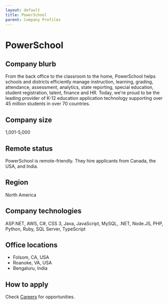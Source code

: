 ```yaml
---
layout: default
title: PowerSchool
parent: Company Profiles
---
```


# PowerSchool

## Company blurb

From the back office to the classroom to the home, PowerSchool helps schools and districts efficiently manage instruction, learning, grading, attendance, assessment, analytics, state reporting, special education, student registration, talent, finance and HR. Today, we're proud to be the leading provider of K-12 education application technology supporting over 45 million students in over 70 countries.

## Company size

1,001-5,000

## Remote status

PowerSchool is remote-friendly. They hire applicants from Canada, the USA, and India.

## Region

North America

## Company technologies

ASP.NET, AWS, C#, CSS 3, Java, JavaScript, MySQL, .NET, Node.JS, PHP, Python, Ruby, SQL Server, TypeScript

## Office locations

- Folsom, CA, USA
- Roanoke, VA, USA
- Bengaluru, India

## How to apply

Check [Careers](https://www.powerschool.com/company/careers/) for opportunities.